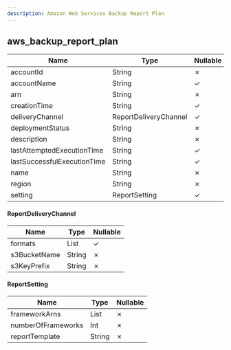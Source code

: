 ```yaml
---
description: Amazon Web Services Backup Report Plan
---
```

aws_backup_report_plan
----------------------

| **Name**                    | **Type**              | **Nullable** |
| --------------------------- | --------------------- | ------------ |
| accountId                   | String                | &cross;      |
| accountName                 | String                | &check;      |
| arn                         | String                | &cross;      |
| creationTime                | String                | &check;      |
| deliveryChannel             | ReportDeliveryChannel | &check;      |
| deploymentStatus            | String                | &cross;      |
| description                 | String                | &cross;      |
| lastAttemptedExecutionTime  | String                | &check;      |
| lastSuccessfulExecutionTime | String                | &check;      |
| name                        | String                | &cross;      |
| region                      | String                | &cross;      |
| setting                     | ReportSetting         | &check;      |

#### ReportDeliveryChannel
| **Name**     | **Type**     | **Nullable** |
| ------------ | ------------ | ------------ |
| formats      | List<String> | &check;      |
| s3BucketName | String       | &cross;      |
| s3KeyPrefix  | String       | &cross;      |

#### ReportSetting
| **Name**           | **Type**     | **Nullable** |
| ------------------ | ------------ | ------------ |
| frameworkArns      | List<String> | &cross;      |
| numberOfFrameworks | Int          | &cross;      |
| reportTemplate     | String       | &cross;      |

